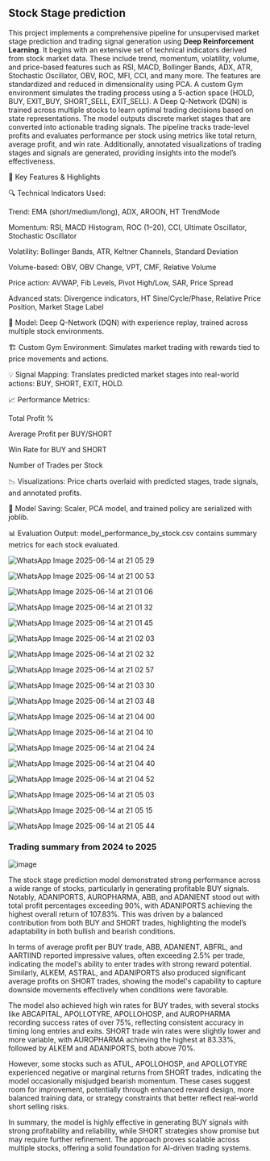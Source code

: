 ## Stock Stage prediction

This project implements a comprehensive pipeline for unsupervised market stage prediction and trading signal generation using **Deep Reinforcement Learning**. It begins with an extensive set of technical indicators derived from stock market data. These include trend, momentum, volatility, volume, and price-based features such as RSI, MACD, Bollinger Bands, ADX, ATR, Stochastic Oscillator, OBV, ROC, MFI, CCI, and many more. The features are standardized and reduced in dimensionality using PCA. A custom  Gym environment simulates the trading process using a 5-action space (HOLD, BUY, EXIT_BUY, SHORT_SELL, EXIT_SELL). A Deep Q-Network (DQN) is trained across multiple stocks to learn optimal trading decisions based on state representations. The model outputs discrete market stages that are converted into actionable trading signals. The pipeline tracks trade-level profits and evaluates performance per stock using metrics like total return, average profit, and win rate. Additionally, annotated visualizations of trading stages and signals are generated, providing insights into the model’s effectiveness.

📌 Key Features & Highlights

🔍 Technical Indicators Used:

Trend: EMA (short/medium/long), ADX, AROON, HT TrendMode

Momentum: RSI, MACD Histogram, ROC (1–20), CCI, Ultimate Oscillator, Stochastic Oscillator

Volatility: Bollinger Bands, ATR, Keltner Channels, Standard Deviation

Volume-based: OBV, OBV Change, VPT, CMF, Relative Volume

Price action: AVWAP, Fib Levels, Pivot High/Low, SAR, Price Spread

Advanced stats: Divergence indicators, HT Sine/Cycle/Phase, Relative Price Position, Market Stage Label

🧠 Model: Deep Q-Network (DQN) with experience replay, trained across multiple stock environments.

🏗️ Custom Gym Environment: Simulates market trading with rewards tied to price movements and actions.

💡 Signal Mapping: Translates predicted market stages into real-world actions: BUY, SHORT, EXIT, HOLD.

📈 Performance Metrics:

Total Profit %

Average Profit per BUY/SHORT

Win Rate for BUY and SHORT

Number of Trades per Stock

📉 Visualizations: Price charts overlaid with predicted stages, trade signals, and annotated profits.

💾 Model Saving: Scaler, PCA model, and trained policy are serialized with joblib.

📊 Evaluation Output: model_performance_by_stock.csv contains summary metrics for each stock evaluated.



![WhatsApp Image 2025-06-14 at 21 05 29](https://github.com/user-attachments/assets/5ec47053-ea92-4b39-a893-c289a0c53996)

![WhatsApp Image 2025-06-14 at 21 00 53](https://github.com/user-attachments/assets/e4896001-88b9-431e-8c31-8443248cc21c)

![WhatsApp Image 2025-06-14 at 21 01 06](https://github.com/user-attachments/assets/3b19017f-6ebd-48c1-8366-86bd5839e17a)

![WhatsApp Image 2025-06-14 at 21 01 32](https://github.com/user-attachments/assets/7dac215b-58c8-48d4-9d0e-adbf4b0255f8)

![WhatsApp Image 2025-06-14 at 21 01 45](https://github.com/user-attachments/assets/2d6898ab-bd3d-490f-ab82-b124b6506b9f)

![WhatsApp Image 2025-06-14 at 21 02 03](https://github.com/user-attachments/assets/403d7c34-0705-4e07-897b-c75a6a9390b5)

![WhatsApp Image 2025-06-14 at 21 02 32](https://github.com/user-attachments/assets/37d52d8d-6f5d-4e03-842e-0ba4f8f58319)

![WhatsApp Image 2025-06-14 at 21 02 57](https://github.com/user-attachments/assets/0e236cf8-e612-4946-9565-9701b643879a)

![WhatsApp Image 2025-06-14 at 21 03 30](https://github.com/user-attachments/assets/ef70a9b9-9ccd-4caf-a9bd-9b988f2dd1d8)

![WhatsApp Image 2025-06-14 at 21 03 48](https://github.com/user-attachments/assets/46114df8-83bc-4ecd-a7d6-cdc8683a32e9)

![WhatsApp Image 2025-06-14 at 21 04 00](https://github.com/user-attachments/assets/cb37d628-9271-4c6d-a3b8-d06bc58d61b2)

![WhatsApp Image 2025-06-14 at 21 04 10](https://github.com/user-attachments/assets/241b9169-2a5c-4f87-bcd3-dec79ab8788c)

![WhatsApp Image 2025-06-14 at 21 04 24](https://github.com/user-attachments/assets/a3159771-1407-4bea-b4dc-980527c1feeb)

![WhatsApp Image 2025-06-14 at 21 04 40](https://github.com/user-attachments/assets/f63027b3-eb0d-47d9-801a-816760793a5e)

![WhatsApp Image 2025-06-14 at 21 04 52](https://github.com/user-attachments/assets/e129889b-e8d9-4946-9603-08d7e263c454)

![WhatsApp Image 2025-06-14 at 21 05 03](https://github.com/user-attachments/assets/ad9fad30-7acb-41d6-a819-0426d7b29bea)

![WhatsApp Image 2025-06-14 at 21 05 15](https://github.com/user-attachments/assets/5847db7a-62d7-45e8-a80a-3f5f26b29848)

![WhatsApp Image 2025-06-14 at 21 05 44](https://github.com/user-attachments/assets/cd79f936-e217-4aa0-8afd-affe4b145d17)


###  **Trading summary from 2024 to 2025**

![image](https://github.com/user-attachments/assets/c6965bf8-44a3-4c2e-a875-45f2d48ddfe7)


The stock stage prediction model demonstrated strong performance across a wide range of stocks, particularly in generating profitable BUY signals. Notably, ADANIPORTS, AUROPHARMA, ABB, and ADANIENT stood out with total profit percentages exceeding 90%, with ADANIPORTS achieving the highest overall return of 107.83%. This was driven by a balanced contribution from both BUY and SHORT trades, highlighting the model’s adaptability in both bullish and bearish conditions.

In terms of average profit per BUY trade, ABB, ADANIENT, ABFRL, and AARTIIND reported impressive values, often exceeding 2.5% per trade, indicating the model's ability to enter trades with strong reward potential. Similarly, ALKEM, ASTRAL, and ADANIPORTS also produced significant average profits on SHORT trades, showing the model's capability to capture downside movements effectively when conditions were favorable.

The model also achieved high win rates for BUY trades, with several stocks like ABCAPITAL, APOLLOTYRE, APOLLOHOSP, and AUROPHARMA recording success rates of over 75%, reflecting consistent accuracy in timing long entries and exits. SHORT trade win rates were slightly lower and more variable, with AUROPHARMA achieving the highest at 83.33%, followed by ALKEM and ADANIPORTS, both above 70%.

However, some stocks such as ATUL, APOLLOHOSP, and APOLLOTYRE experienced negative or marginal returns from SHORT trades, indicating the model occasionally misjudged bearish momentum. These cases suggest room for improvement, potentially through enhanced reward design, more balanced training data, or strategy constraints that better reflect real-world short selling risks.

In summary, the model is highly effective in generating BUY signals with strong profitability and reliability, while SHORT strategies show promise but may require further refinement. The approach proves scalable across multiple stocks, offering a solid foundation for AI-driven trading systems.



